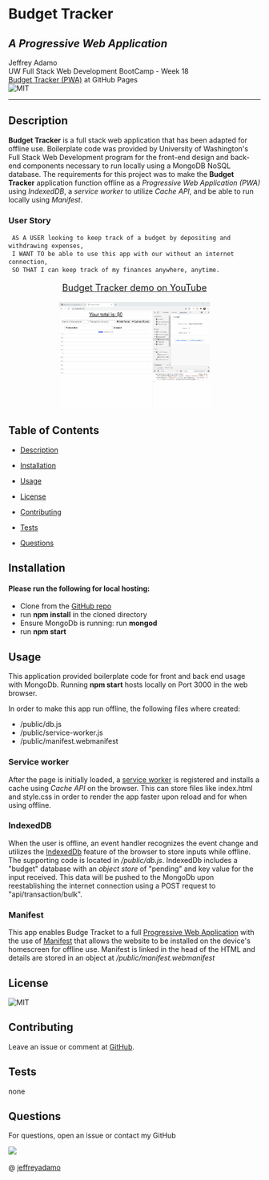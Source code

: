 # Budget Tracker  
## *A Progressive Web Application*

Jeffrey Adamo  
UW Full Stack Web Development BootCamp - Week 18  
[Budget Tracker (PWA)](https://github.com/jeffreyadamo/budgetTracker) at GitHub Pages   
![MIT](https://img.shields.io/badge/license-MIT-green)  
***

## Description

**Budget Tracker** is a full stack web application that has been adapted for offline use. Boilerplate code was provided by University of Washington's Full Stack Web Development program for the front-end design and back-end components necessary to run locally using a MongoDB NoSQL database. The requirements for this project was to make the **Budget Tracker** application  function offline as a *Progressive Web Application (PWA)* using *IndexedDB*, a *service worker* to utilize *Cache API*, and be able to run locally using *Manifest*.  

### User Story
~~~
 AS A USER looking to keep track of a budget by depositing and withdrawing expenses,  
 I WANT TO be able to use this app with our without an internet connection,   
 SO THAT I can keep track of my finances anywhere, anytime.
~~~

<p style="text-align: center; font-size: 18px">
    <a href="https://www.youtube.com/watch?v=qxzEDtLlCgE&feature=youtu.be"> Budget Tracker demo on YouTube</p>

<a style="display: block;
  margin-left: auto;
  margin-right: auto;
  width: 60%" href="https://www.youtube.com/watch?v=qxzEDtLlCgE&feature=youtu.be">![View on Youtube](public/icons/budgetTrackerDemo.gif)</a>



## Table of Contents
* [Description](#description)

* [Installation](#installation)

* [Usage](#usage)

* [License](#license)

* [Contributing](#contributing)

* [Tests](#tests)

* [Questions](#questions)

## Installation

#### Please run the following for local hosting:

* Clone from the [GitHub repo](https://github.com/jeffreyadamo/budgetTracker)  
* run **npm install** in the cloned directory
* Ensure MongoDb is running: run **mongod** 
* run **npm start**


## Usage

This application provided boilerplate code for front and back end usage with MongoDb. Running **npm start** hosts locally on Port 3000 in the web browser.  

In order to make this app run offline, the following files where created:  
* /public/db.js 
* /public/service-worker.js 
* /public/manifest.webmanifest  

### Service worker
After the page is initially loaded, a [service worker](https://developers.google.com/web/fundamentals/primers/service-workers) is registered and installs a cache using *Cache API* on the browser. This can store files like index.html and style.css in order to render the app faster upon reload and for when using offline. 

 
### IndexedDB
When the user is offline, an event handler recognizes the event change and utilizes the [IndexedDb](https://developer.mozilla.org/en-US/docs/Web/API/IndexedDB_API/Using_IndexedDB) feature of the browser to store inputs while offline. The supporting code is located in */public/db.js*. IndexedDb includes a "budget" database with an *object store* of "pending" and key value for the input received. This data will be pushed to the MongoDb upon reestablishing the internet connection using a POST request to "api/transaction/bulk". 

### Manifest
This app enables Budge Tracket to a full [Progressive Web Application](https://web.dev/progressive-web-apps/) with the use of [Manifest](https://developer.mozilla.org/en-US/docs/Web/Manifest) that allows the website to be installed on the device's homescreen for offline use. Manifest is linked in the head of the HTML and details are stored in an object at */public/manifest.webmanifest*

## License

![MIT](https://img.shields.io/badge/license-MIT-green)

## Contributing

Leave an issue or comment at [GitHub](https://github.com/jeffreyadamo/budgetTracker).

## Tests

none


## Questions

For questions, open an issue or contact my GitHub  


<img src="https://avatars3.githubusercontent.com/u/58490053?v=4" width="75">    

@ [jeffreyadamo](http://www.github.com/jeffreyadamo)  

 
